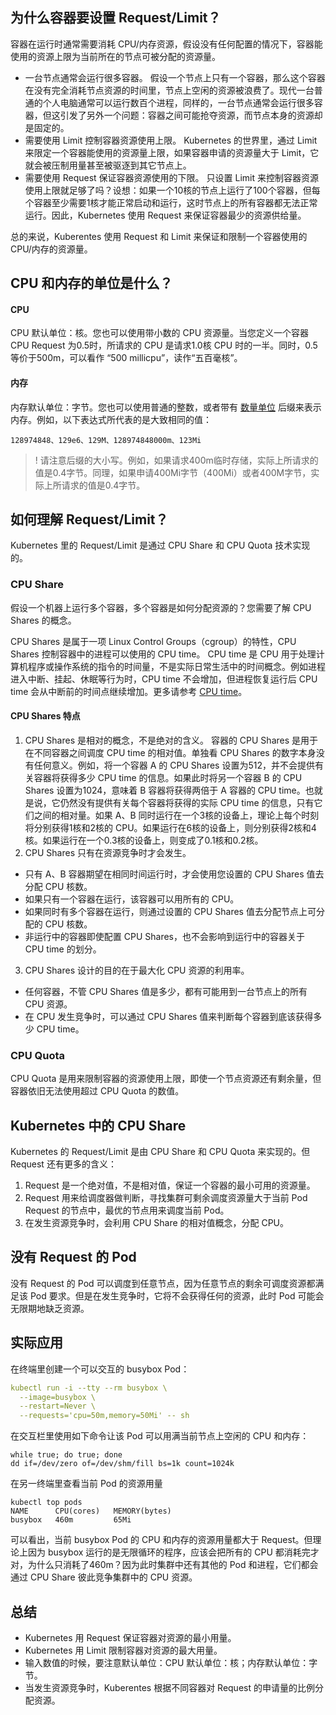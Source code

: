
## 为什么容器要设置 Request/Limit？

容器在运行时通常需要消耗 CPU/内存资源，假设没有任何配置的情况下，容器能使用的资源上限为当前所在的节点可被分配的资源量。
- 一台节点通常会运行很多容器。
假设一个节点上只有一个容器，那么这个容器在没有完全消耗节点资源的时间里，节点上空闲的资源被浪费了。现代一台普通的个人电脑通常可以运行数百个进程，同样的，一台节点通常会运行很多容器，但这引发了另外一个问题：容器之间可能抢夺资源，而节点本身的资源却是固定的。
- 需要使用 Limit 控制容器资源使用上限。
 Kubernetes 的世界里，通过 Limit 来限定一个容器能使用的资源量上限，如果容器申请的资源量大于 Limit，它就会被压制用量甚至被驱逐到其它节点上。
- 需要使用 Request 保证容器资源使用的下限。
只设置 Limit 来控制容器资源使用上限就足够了吗？设想：如果一个10核的节点上运行了100个容器，但每个容器至少需要1核才能正常启动和运行，这时节点上的所有容器都无法正常运行。因此，Kubernetes 使用 Request 来保证容器最少的资源供给量。

总的来说，Kuberentes 使用 Request 和 Limit 来保证和限制一个容器使用的 CPU/内存的资源量。

## CPU 和内存的单位是什么？
#### CPU
CPU 默认单位：核。您也可以使用带小数的 CPU 资源量。当您定义一个容器 CPU Request 为0.5时，所请求的 CPU 是请求1.0核 CPU 时的一半。同时，0.5等价于500m，可以看作 “500 millicpu”，读作“五百毫核”。

#### 内存
内存默认单位：字节。您也可以使用普通的整数，或者带有 [数量单位](https://kubernetes.io/zh-cn/docs/reference/kubernetes-api/common-definitions/quantity/) 后缀来表示内存。例如，以下表达式所代表的是大致相同的值：
```
128974848、129e6、129M、128974848000m、123Mi
```

>! 请注意后缀的大小写。例如，如果请求400m临时存储，实际上所请求的值是0.4字节。同理，如果申请400Mi字节（400Mi）或者400M字节，实际上所请求的值是0.4字节。 
>

## 如何理解 Request/Limit？

Kubernetes 里的 Request/Limit 是通过 CPU Share 和 CPU Quota 技术实现的。

### CPU Share

假设一个机器上运行多个容器，多个容器是如何分配资源的？您需要了解 CPU Shares 的概念。

CPU Shares 是属于一项 Linux Control Groups（cgroup）的特性，CPU Shares 控制容器中的进程可以使用的 CPU time。
CPU time 是 CPU 用于处理计算机程序或操作系统的指令的时间量，不是实际日常生活中的时间概念。例如进程进入中断、挂起、休眠等行为时，CPU time 不会增加，但进程恢复运行后 CPU time 会从中断前的时间点继续增加。更多请参考 [CPU time](https://en.wikipedia.org/wiki/CPU_time)。

#### CPU Shares 特点
1. CPU Shares 是相对的概念，不是绝对的含义。
容器的 CPU Shares 是用于在不同容器之间调度 CPU time 的相对值。单独看  CPU Shares  的数字本身没有任何意义。例如，将一个容器 A 的 CPU Shares 设置为512，并不会提供有关容器将获得多少 CPU time 的信息。如果此时将另一个容器 B 的  CPU Shares  设置为1024，意味着 B 容器将获得两倍于 A 容器的 CPU time。也就是说，它仍然没有提供有关每个容器将获得的实际 CPU time 的信息，只有它们之间的相对量。如果 A、B 同时运行在一个3核的设备上，理论上每个时刻将分别获得1核和2核的 CPU。如果运行在6核的设备上，则分别获得2核和4核。如果运行在一个0.3核的设备上，则变成了0.1核和0.2核。
2. CPU Shares 只有在资源竞争时才会发生。
  - 只有 A、B 容器期望在相同时间运行时，才会使用您设置的 CPU Shares 值去分配 CPU 核数。
  - 如果只有一个容器在运行，该容器可以用所有的 CPU。
  - 如果同时有多个容器在运行，则通过设置的 CPU Shares 值去分配节点上可分配的 CPU 核数。
  - 非运行中的容器即使配置 CPU Shares，也不会影响到运行中的容器关于 CPU time 的划分。
3. CPU Shares 设计的目的在于最大化 CPU 资源的利用率。
  - 任何容器，不管  CPU Shares 值是多少，都有可能用到一台节点上的所有 CPU 资源。
  - 在 CPU 发生竞争时，可以通过 CPU Shares 值来判断每个容器到底该获得多少 CPU time。

### CPU Quota

CPU Quota 是用来限制容器的资源使用上限，即使一个节点资源还有剩余量，但容器依旧无法使用超过 CPU Quota 的数值。

## Kubernetes 中的 CPU Share

Kubernetes 的 Request/Limit 是由 CPU Share 和 CPU Quota 来实现的。但 Request 还有更多的含义：

1. Request 是一个绝对值，不是相对值，保证一个容器的最小可用的资源量。
2. Request 用来给调度器做判断，寻找集群可剩余调度资源量大于当前 Pod Request 的节点中，最优的节点用来调度当前 Pod。
3. 在发生资源竞争时，会利用 CPU Share 的相对值概念，分配 CPU。

## 没有 Request 的 Pod

没有 Request 的 Pod 可以调度到任意节点，因为任意节点的剩余可调度资源都满足该 Pod 要求。但是在发生竞争时，它将不会获得任何的资源，此时 Pod 可能会无限期地缺乏资源。

## 实际应用

在终端里创建一个可以交互的 busybox Pod：

```yaml
kubectl run -i --tty --rm busybox \
  --image=busybox \
  --restart=Never \
  --requests='cpu=50m,memory=50Mi' -- sh
```

在交互栏里使用如下命令让该 Pod 可以用满当前节点上空闲的 CPU 和内存：

```shell
while true; do true; done
dd if=/dev/zero of=/dev/shm/fill bs=1k count=1024k
```

在另一终端里查看当前 Pod 的资源用量

```shell
kubectl top pods
NAME      CPU(cores)   MEMORY(bytes)
busybox   460m         65Mi
```

可以看出，当前 busybox Pod 的 CPU 和内存的资源用量都大于 Request。但理论上因为 busybox 运行的是无限循环的程序，应该会把所有的 CPU 都消耗完才对，为什么只消耗了460m？因为此时集群中还有其他的 Pod 和进程，它们都会通过 CPU Share 彼此竞争集群中的 CPU 资源。

## 总结

- Kubernetes 用 Request 保证容器对资源的最小用量。
- Kubernetes 用 Limit 限制容器对资源的最大用量。
- 输入数值的时候，要注意默认单位：CPU 默认单位：核；内存默认单位：字节。
- 当发生资源竞争时，Kuberentes 根据不同容器对 Request 的申请量的比例分配资源。




